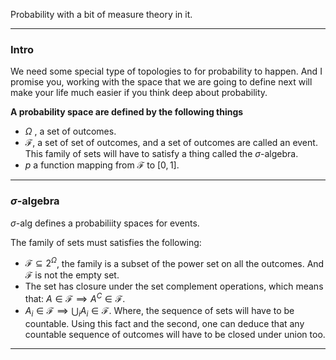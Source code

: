 Probability with a bit of measure theory in it. 


---
### **Intro**

We need some special type of topologies to for probability to happen. And I promise you, working with the space that we are going to define next will make your life much easier if you think deep about probability. 


**A probability space are defined by the following things**

* $\Omega$ , a set of outcomes. 
* $\mathcal{F}$, a set of set of outcomes, and a set of outcomes are called an event. This family of sets will have to satisfy a thing called the $\sigma$-algebra. 
* $p$ a function mapping from $\mathcal{F}$ to $[0, 1]$. 


---
### **$\sigma$-algebra**

$\sigma$-alg defines a probabiliity spaces for events. 

The family of sets must satisfies the following: 

* $\mathcal{F}\subseteq 2^{\Omega}$, the family is a subset of the power set on all the outcomes. And $\mathcal{F}$ is not the empty set. 
* The set has closure under the set complement operations, which means that: $A\in \mathcal{F} \implies A^C\in \mathcal{F}$. 
* $A_i \in \mathcal{F} \implies \bigcup_i A_i \in \mathcal{F}$. Where, the sequence of sets will have to be countable. Using this fact and the second, one can deduce that any countable sequence of outcomes will have to be closed under union too. 

---




